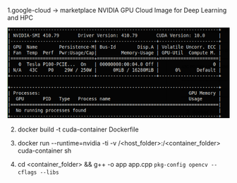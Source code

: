 1.google-cloud -> marketplace
NVIDIA GPU Cloud Image for Deep Learning and HPC

![alt text](https://github.com/luddite478/cpp-cuda-opencv-ffmpeg-tests/blob/master/nvidia-smi.png)

2. docker build -t cuda-container Dockerfile

3. docker run --runtime=nvidia -ti -v /<host_folder>:/<container_folder> cuda-container sh

4. cd <container_folder> && g++ -o app app.cpp `pkg-config opencv --cflags --libs`
